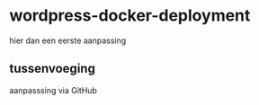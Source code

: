 # wordpress-docker-deployment

hier dan een eerste aanpassing
## tussenvoeging 
aanpasssing via GitHub
